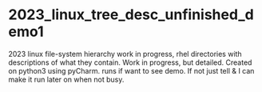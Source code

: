 # 2023_linux_tree_desc_unfinished_demo1
2023 linux file-system hierarchy work in progress, rhel directories with descriptions of what they contain.  Work in progress, but detailed.  Created on python3 using pyCharm.  runs if want to see demo.  If not just tell &amp; I can make it run later on when not busy. 
